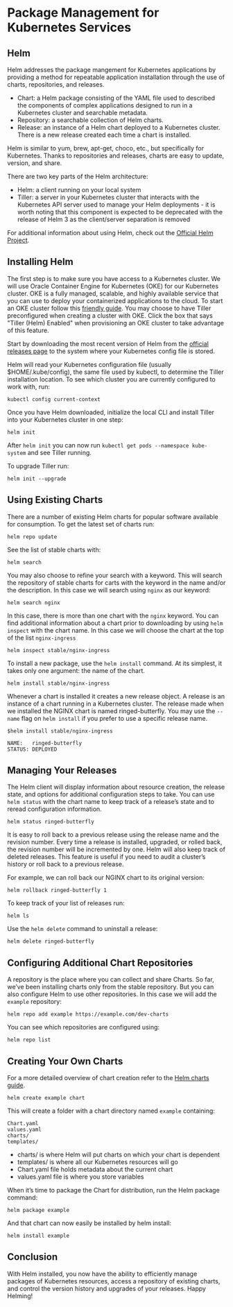 # Package Management for Kubernetes Services

## Helm

Helm addresses the package mangement for Kubernetes applications by providing a method for repeatable application installation through the use of charts, repositories, and releases. 

* Chart: a Helm package consisting of the YAML file used to described the components of complex applications designed to run in a Kubernetes cluster and searchable metadata. 
* Repository: a searchable collection of Helm charts. 
* Release: an instance of a Helm chart deployed to a Kubernetes cluster. There is a new release created each time a chart is installed. 

Helm is similar to yum, brew, apt-get, choco, etc., but specifically for Kubernetes. 
Thanks to repositories and releases, charts are easy to update, version, and share. 

There are two key parts of the Helm architecture: 
* Helm: a client running on your local system
* Tiller: a server in your Kubernetes cluster that interacts with the Kubernetes API server used to manage your Helm deployments - it is worth noting that this component is expected to be deprecated with the release of Helm 3 as the client/server separation is removed

For additional information about using Helm, check out the [Official Helm Project](https://github.com/helm/helm). 


## Installing Helm 

The first step is to make sure you have access to a Kubernetes cluster. We will use Oracle Container Engine for Kubernetes (OKE) for our Kubernetes cluster. OKE is a fully managed, scalable, and highly available service that you can use to deploy your containerized applications to the cloud. To start an OKE cluster follow this [friendly guide](http://www.oracle.com/webfolder/technetwork/tutorials/obe/oci/oke-full/index.html). You may choose to have Tiller preconfigured when creating a cluster with OKE. Click the box that says "Tiller (Helm) Enabled" when provisioning an OKE cluster to take advantage of this feature.

Start by downloading the most recent version of Helm from the [official releases page](https://github.com/kubernetes/helm/releases) to the system where your Kubernetes config file is stored.  

Helm will read your Kubernetes configuration file (usually $HOME/.kube/config), the same file used by kubectl, to determine the Tiller installation location. To see which cluster you are currently configured to work with, run: 

```
kubectl config current-context
```

Once you have Helm downloaded, initialize the local CLI and install Tiller into your Kubernetes cluster in one step:

```
helm init
```
After `helm init` you can now run `kubectl get pods --namespace kube-system` and see Tiller running.

To upgrade Tiller run: 
```
helm init --upgrade
```

## Using Existing Charts

There are a number of existing Helm charts for popular software available for consumption. To get the latest set of charts run: 
```
helm repo update
```

See the list of stable charts with: 

```
helm search 
```

You may also choose to refine your search with a keyword. This will search the repository of stable charts for carts with the keyword in the name and/or the description. In this case we will search using `nginx` as our keyword: 

```
helm search nginx
```

In this case, there is more than one chart with the `nginx` keyword. You can find additional information about a chart prior to downloading by using `helm inspect` with the chart name. In this case we will choose the chart at the top of the list `nginx-ingress`

```
helm inspect stable/nginx-ingress
```

To install a new package, use the `helm install` command. At its simplest, it takes only one argument: the name of the chart.

```
helm install stable/nginx-ingress
```

Whenever a chart is installed it creates a new release object. A release is an instance of a chart running in a Kubernetes cluster. The release made when we installed the NGINX chart is named ringed-butterfly. You may use the `--name` flag on `helm install` if you prefer to use a specific release name.

```
$helm install stable/nginx-ingress 

NAME:   ringed-butterfly
STATUS: DEPLOYED
```

## Managing Your Releases 

The Helm client will display information about resource creation, the release state, and options for additional configuration steps to take. You can use `helm status` with the chart name to keep track of a release’s state and to reread configuration information. 

```
helm status ringed-butterfly  
```

It is easy to roll back to a previous release using the release name and the revision number. Every time a release is installed, upgraded, or rolled back, the revision number will be incremented by one. Helm will also keep track of deleted releases. This feature is useful if you need to audit a cluster’s history or roll back to a previous release.

For example, we can roll back our NGINX chart to its original version:

```
helm rollback ringed-butterfly 1
```

To keep track of your list of releases run: 

```
helm ls
```

Use the `helm delete` command to uninstall a release: 

```
helm delete ringed-butterfly
```

## Configuring Additional Chart Repositories

A repository is the place where you can collect and share Charts. So far, we’ve been installing charts only from the stable repository. But you can also configure Helm to use other repositories. In this case we will add the `example` repository:

```
helm repo add example https://example.com/dev-charts
```

You can see which repositories are configured using: 
```
helm repo list
```


## Creating Your Own Charts 

For a more detailed overview of chart creation refer to the [Helm charts guide](https://docs.helm.sh/developing_charts/#charts). 

```
helm create example chart 
```

This will create a folder with a chart directory named `example` containing: 
```
Chart.yaml	
values.yaml
charts/		
templates/
```

* charts/ is where Helm will put charts on which your chart is dependent 
* templates/ is where all our Kubernetes resources will go 
* Chart.yaml file holds metadata about the current chart 
* values.yaml file is where you store variables

When it’s time to package the Chart for distribution, run the Helm package command:

```
helm package example
```

And that chart can now easily be installed by helm install:
```
helm install example
```

## Conclusion 

With Helm installed, you now have the ability to efficiently manage packages of Kubernetes resources, access a repository of existing charts, and control the version history and upgrades of your releases. Happy Helming!

